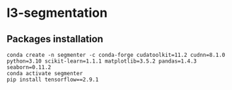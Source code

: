 # l3-segmentation

## Packages installation
```
conda create -n segmenter -c conda-forge cudatoolkit=11.2 cudnn=8.1.0 python=3.10 scikit-learn=1.1.1 matplotlib=3.5.2 pandas=1.4.3 seaborn=0.11.2
conda activate segmenter
pip install tensorflow==2.9.1
```

